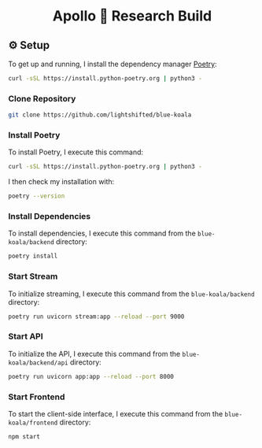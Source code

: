 <p align="center">
<h1 align="center">Apollo 🚀 Research Build</h1>
</p>

## ⚙ Setup
To get up and running, I install the dependency manager [Poetry](https://python-poetry.org/docs/):

```bash
curl -sSL https://install.python-poetry.org | python3 -
```

### Clone Repository

```bash
git clone https://github.com/lightshifted/blue-koala
```

### Install Poetry
To install Poetry, I execute this command:

```bash
curl -sSL https://install.python-poetry.org | python3 -
```

I then check my installation with:

```bash
poetry --version
```

### Install Dependencies
To install dependencies, I execute this command from the `blue-koala/backend` directory:

```bash
poetry install
```

### Start Stream
To initialize streaming, I execute this command from the `blue-koala/backend` directory:

```bash
poetry run uvicorn stream:app --reload --port 9000
```

### Start API
To initialize the API, I execute this command from the `blue-koala/backend/api` directory:

```bash
poetry run uvicorn app:app --reload --port 8000
```

### Start Frontend
To start the client-side interface, I execute this command from the `blue-koala/frontend` directory:

```bash
npm start
```